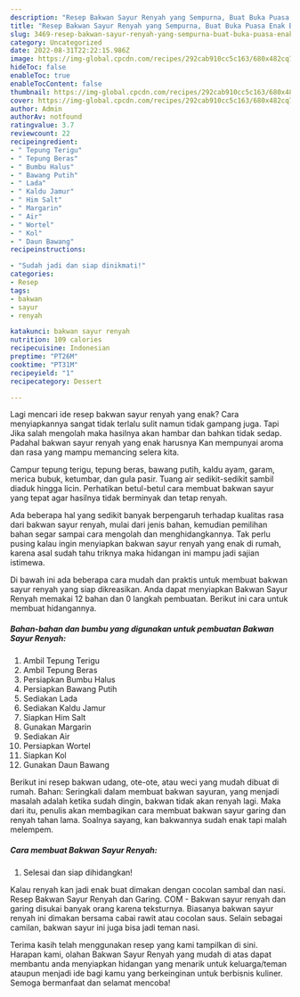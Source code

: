 ```yaml
---
description: "Resep Bakwan Sayur Renyah yang Sempurna, Buat Buka Puasa Enak Banget"
title: "Resep Bakwan Sayur Renyah yang Sempurna, Buat Buka Puasa Enak Banget"
slug: 3469-resep-bakwan-sayur-renyah-yang-sempurna-buat-buka-puasa-enak-banget
category: Uncategorized
date: 2022-08-31T22:22:15.986Z
image: https://img-global.cpcdn.com/recipes/292cab910cc5c163/680x482cq70/bakwan-sayur-renyah-foto-resep-utama.jpg
hideToc: false
enableToc: true
enableTocContent: false
thumbnail: https://img-global.cpcdn.com/recipes/292cab910cc5c163/680x482cq70/bakwan-sayur-renyah-foto-resep-utama.jpg
cover: https://img-global.cpcdn.com/recipes/292cab910cc5c163/680x482cq70/bakwan-sayur-renyah-foto-resep-utama.jpg
author: Admin
authorAv: notfound
ratingvalue: 3.7
reviewcount: 22
recipeingredient:
- " Tepung Terigu"
- " Tepung Beras"
- " Bumbu Halus"
- " Bawang Putih"
- " Lada"
- " Kaldu Jamur"
- " Him Salt"
- " Margarin"
- " Air"
- " Wortel"
- " Kol"
- " Daun Bawang"
recipeinstructions:

- "Sudah jadi dan siap dinikmati!"
categories:
- Resep
tags:
- bakwan
- sayur
- renyah

katakunci: bakwan sayur renyah 
nutrition: 109 calories
recipecuisine: Indonesian
preptime: "PT26M"
cooktime: "PT31M"
recipeyield: "1"
recipecategory: Dessert

---
```



Lagi mencari ide resep bakwan sayur renyah yang enak? Cara menyiapkannya sangat tidak terlalu sulit namun tidak gampang juga. Tapi Jika salah mengolah maka hasilnya akan hambar dan bahkan tidak sedap. Padahal bakwan sayur renyah yang enak harusnya Kan mempunyai aroma dan rasa yang mampu memancing selera kita.


Campur tepung terigu, tepung beras, bawang putih, kaldu ayam, garam, merica bubuk, ketumbar, dan gula pasir. Tuang air sedikit-sedikit sambil diaduk hingga licin. Perhatikan betul-betul cara membuat bakwan sayur yang tepat agar hasilnya tidak berminyak dan tetap renyah.

Ada beberapa hal yang sedikit banyak berpengaruh terhadap kualitas rasa dari bakwan sayur renyah, mulai dari jenis bahan, kemudian pemilihan bahan segar sampai cara mengolah dan menghidangkannya. Tak perlu pusing kalau ingin menyiapkan bakwan sayur renyah yang enak di rumah, karena asal sudah tahu triknya maka hidangan ini mampu jadi sajian istimewa.


Di bawah ini ada beberapa cara mudah dan praktis untuk membuat bakwan sayur renyah yang siap dikreasikan. Anda dapat menyiapkan Bakwan Sayur Renyah memakai 12 bahan dan 0 langkah pembuatan. Berikut ini cara untuk membuat hidangannya.

<!--inarticleads1-->

##### Bahan-bahan dan bumbu yang digunakan untuk pembuatan Bakwan Sayur Renyah:

1. Ambil  Tepung Terigu
1. Ambil  Tepung Beras
1. Persiapkan  Bumbu Halus
1. Persiapkan  Bawang Putih
1. Sediakan  Lada
1. Sediakan  Kaldu Jamur
1. Siapkan  Him Salt
1. Gunakan  Margarin
1. Sediakan  Air
1. Persiapkan  Wortel
1. Siapkan  Kol
1. Gunakan  Daun Bawang


Berikut ini resep bakwan udang, ote-ote, atau weci yang mudah dibuat di rumah. Bahan: Seringkali dalam membuat bakwan sayuran, yang menjadi masalah adalah ketika sudah dingin, bakwan tidak akan renyah lagi. Maka dari itu, penulis akan membagikan cara membuat bakwan sayur garing dan renyah tahan lama. Soalnya sayang, kan bakwannya sudah enak tapi malah melempem. 

<!--inarticleads2-->

##### Cara membuat Bakwan Sayur Renyah:


1. Selesai dan siap dihidangkan!

Kalau renyah kan jadi enak buat dimakan dengan cocolan sambal dan nasi. Resep Bakwan Sayur Renyah dan Garing. COM - Bakwan sayur renyah dan garing disukai banyak orang karena teksturnya. Biasanya bakwan sayur renyah ini dimakan bersama cabai rawit atau cocolan saus. Selain sebagai camilan, bakwan sayur ini juga bisa jadi teman nasi. 

Terima kasih telah menggunakan resep yang kami tampilkan di sini. Harapan kami, olahan Bakwan Sayur Renyah yang mudah di atas dapat membantu anda menyiapkan hidangan yang menarik untuk keluarga/teman ataupun menjadi ide bagi kamu yang berkeinginan untuk berbisnis kuliner. Semoga bermanfaat dan selamat mencoba!
